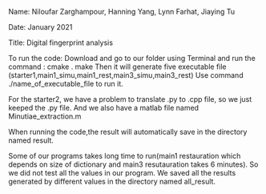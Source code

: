 
Name: Niloufar Zarghampour,
	  Hanning Yang,
	  Lynn Farhat, 
	  Jiaying Tu

Date: January 2021

Title: Digital fingerprint analysis


To run the code:
Download and go to our folder using Terminal and run the command :
cmake .
make
Then it will generate five executable file (starter1,main1_simu,main1_rest,main3_simu,main3_rest)
Use command ./name_of_executable_file to run it.

For the starter2, we have a problem to translate .py to .cpp file, so we just keeped the .py file. And we also have a matlab file named Minutiae_extraction.m

When running the code,the result will automatically save in the directory named result.

Some of our programs takes long time to run(main1 restauration which depends on size of dictionary and main3 resutauration takes 6 minutes). So we did not test all the values in our program. We saved all the results generated by different values in the directory named all_result.